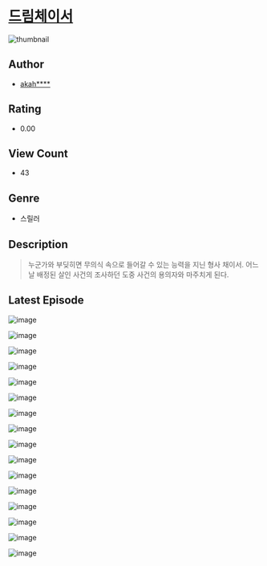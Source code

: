 # [드림체이서](https://comic.naver.com/challenge/list?titleId=810518)
![thumbnail](https://image-comic.pstatic.net/user_contents_data/challenge_comic/2023/05/23/upload_3763150242781214003_480x623.jpeg)

## Author
- [akah****](https://comic.naver.com/artistTitle?id=366944)

## Rating
- 0.00

## View Count
- 43

## Genre
- 스릴러

## Description
> 누군가와 부딪히면 무의식 속으로 들어갈 수 있는 능력을 지닌 형사 채이서. 어느 날 배정된 살인 사건의 조사하던 도중 사건의 용의자와 마주치게 된다.


## Latest Episode
![image](https://image-comic.pstatic.net/user_contents_data/challenge_comic/2023/05/23/366944/upload_7017508042492162354.jpeg)

![image](https://image-comic.pstatic.net/user_contents_data/challenge_comic/2023/05/23/366944/upload_4063990015831991864.jpeg)

![image](https://image-comic.pstatic.net/user_contents_data/challenge_comic/2023/05/23/366944/upload_7077462035719599927.jpeg)

![image](https://image-comic.pstatic.net/user_contents_data/challenge_comic/2023/05/23/366944/upload_3775476880572493925.jpeg)

![image](https://image-comic.pstatic.net/user_contents_data/challenge_comic/2023/05/23/366944/upload_3630573334877856824.jpeg)

![image](https://image-comic.pstatic.net/user_contents_data/challenge_comic/2023/05/23/366944/upload_3847822726994945380.jpeg)

![image](https://image-comic.pstatic.net/user_contents_data/challenge_comic/2023/05/23/366944/upload_3761976174896821858.jpeg)

![image](https://image-comic.pstatic.net/user_contents_data/challenge_comic/2023/05/23/366944/upload_3559026116128761442.jpeg)

![image](https://image-comic.pstatic.net/user_contents_data/challenge_comic/2023/05/23/366944/upload_7365128341700163682.jpeg)

![image](https://image-comic.pstatic.net/user_contents_data/challenge_comic/2023/05/23/366944/upload_7090463945351508791.jpeg)

![image](https://image-comic.pstatic.net/user_contents_data/challenge_comic/2023/05/23/366944/upload_4063988929289139767.jpeg)

![image](https://image-comic.pstatic.net/user_contents_data/challenge_comic/2023/05/23/366944/upload_7219331098405397042.jpeg)

![image](https://image-comic.pstatic.net/user_contents_data/challenge_comic/2023/05/23/366944/upload_7378644655273029731.jpeg)

![image](https://image-comic.pstatic.net/user_contents_data/challenge_comic/2023/05/23/366944/upload_4049072744009196337.jpeg)

![image](https://image-comic.pstatic.net/user_contents_data/challenge_comic/2023/05/23/366944/upload_3559362369037611062.jpeg)

![image](https://image-comic.pstatic.net/user_contents_data/challenge_comic/2023/05/23/366944/upload_7291997821918929975.jpeg)
